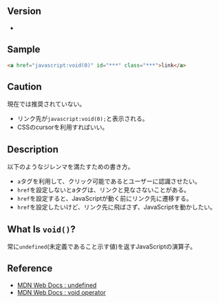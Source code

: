 ## Version
- 

## Sample
```html
<a href="javascript:void(0)" id="***" class="***">link</a>
```

## Caution
現在では推奨されていない。

- リンク先が`javascript:void(0);`と表示される。
- CSSのcursorを利用すればいい。

## Description
以下のようなジレンマを満たすための書き方。
- `a`タグを利用して、クリック可能であるとユーザーに認識させたい。
- `href`を設定しないとaタグは、リンクと見なさないことがある。
- `href`を設定すると、JavaScriptが動く前にリンク先に遷移する。
- `href`を設定したいけど、リンク先に飛ばさず、JavaScriptを動かしたい。

## What Is `void()`?
常に`undefined`(未定義であること示す値)を返すJavaScriptの演算子。

## Reference
- [MDN Web Docs : undefined](https://developer.mozilla.org/en-US/docs/Web/JavaScript/Reference/Global_Objects/undefined)
- [MDN Web Docs : void operator](https://developer.mozilla.org/en-US/docs/Web/JavaScript/Reference/Operators/void)
